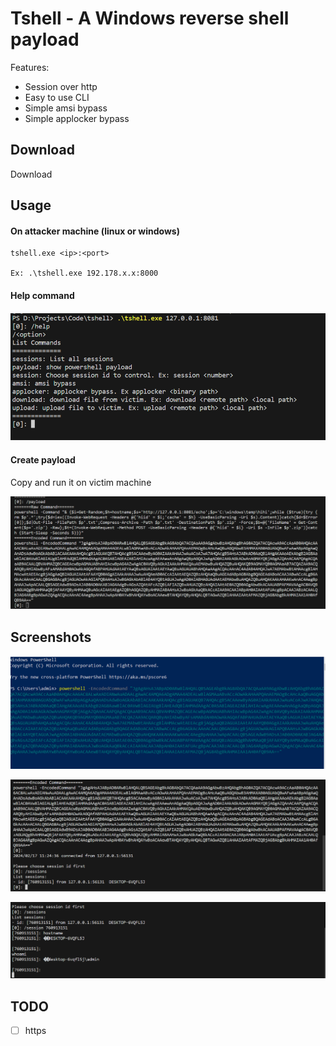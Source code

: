 # Tshell - A Windows reverse shell payload
Features:

* Session over http
* Easy to use CLI
* Simple amsi bypass
* Simple applocker bypass
  
## Download
Download

## Usage

#### On attacker machine (linux or windows)
```
tshell.exe <ip>:<port>

Ex: .\tshell.exe 192.178.x.x:8000
```
#### Help command
####
![image](https://github.com/namcuongq/tshell/raw/main/images/1.png)

#### Create payload
Copy and run it on victim machine

![image](https://github.com/namcuongq/tshell/raw/main/images/2.png)

## Screenshots
![image](https://github.com/namcuongq/tshell/raw/main/images/3.png)

![image](https://github.com/namcuongq/tshell/raw/main/images/4.png)

![image](https://github.com/namcuongq/tshell/raw/main/images/5.png)

## TODO

* [ ] https
